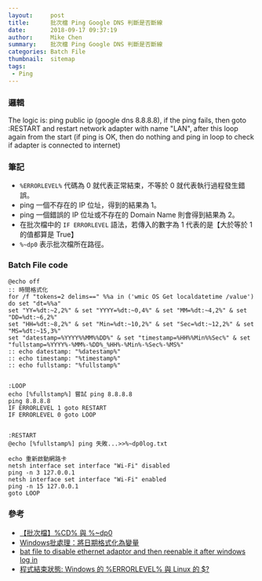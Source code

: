 ```yaml
---
layout:     post
title:      批次檔 Ping Google DNS 判斷是否斷線
date:       2018-09-17 09:37:19
author:     Mike Chen
summary:    批次檔 Ping Google DNS 判斷是否斷線
categories: Batch File
thumbnail:  sitemap
tags:
 - Ping
---
```


### 邏輯
The logic is: ping public ip (google dns 8.8.8.8), if the ping fails, then goto :RESTART and restart network adapter with name "LAN", after this loop again from the start (if ping is OK, then do nothing and ping in loop to check if adapter is connected to internet)


### 筆記
* `%ERRORLEVEL%` 代碼為 0 就代表正常結束，不等於 0 就代表執行過程發生錯誤。
* ping 一個不存在的 IP 位址，得到的結果為 1。
* ping 一個錯誤的 IP 位址或不存在的 Domain Name 則會得到結果為 2。
* 在批次檔中的 `IF ERRORLEVEL` 語法，若傳入的數字為 1 代表的是【大於等於 1 的值都算是 True】
* `%~dp0` 表示批次檔所在路徑。

### Batch File code

```
@echo off 
:: 時間格式化
for /f "tokens=2 delims==" %%a in ('wmic OS Get localdatetime /value') do set "dt=%%a"
set "YY=%dt:~2,2%" & set "YYYY=%dt:~0,4%" & set "MM=%dt:~4,2%" & set "DD=%dt:~6,2%"
set "HH=%dt:~8,2%" & set "Min=%dt:~10,2%" & set "Sec=%dt:~12,2%" & set "MS=%dt:~15,3%"
set "datestamp=%YYYY%%MM%%DD%" & set "timestamp=%HH%%Min%%Sec%" & set "fullstamp=%YYYY%-%MM%-%DD%_%HH%-%Min%-%Sec%-%MS%"
:: echo datestamp: "%datestamp%"
:: echo timestamp: "%timestamp%"
:: echo fullstamp: "%fullstamp%"


:LOOP
echo [%fullstamp%] 嘗試 ping 8.8.8.8
ping 8.8.8.8
IF ERRORLEVEL 1 goto RESTART
IF ERRORLEVEL 0 goto LOOP


:RESTART
@echo [%fullstamp%] ping 失敗...>>%~dp0log.txt

echo 重新啟動網路卡
netsh interface set interface "Wi-Fi" disabled
ping -n 3 127.0.0.1
netsh interface set interface "Wi-Fi" enabled
ping -n 15 127.0.0.1
goto LOOP
```

### 參考
* [【批次檔】%CD% 與 %~dp0](http://inpega.blogspot.com/2012/07/cd-dp0.html)
* [Windows批處理：將日期格式化為變量](https://code-examples.net/zh-TW/q/a70424)
* [bat file to disable ethernet adaptor and then reenable it after windows log in](https://superuser.com/questions/520755/bat-file-to-disable-ethernet-adaptor-and-then-reenable-it-after-windows-log-in)
* [程式結束狀態: Windows 的 %ERRORLEVEL% 與 Linux 的 $?](https://blog.miniasp.com/post/2010/10/04/Windows-Batch-ERRORLEVEL-and-Linux-Bash-Exit-Status.aspx)